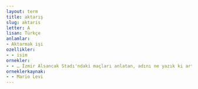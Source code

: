 ```yaml
---
layout: term
title: aktarış
slug: aktaris
letter: A
lisan: Türkçe
anlamlar:
- Aktarmak işi
ozellikler:
- - isim
ornekler:
- - … İzmir Alsancak Stadı'ndaki maçları anlatan, adını ne yazık ki artık hatırlayamadığın sunucunun şaşırtıcı sakinliği, golü bile sıradan bir hareketmiş gibi aktarışı.
orneklerkaynak:
- - Mario Levi
---
```

